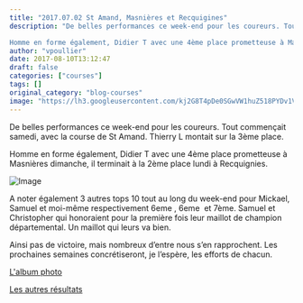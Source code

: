 ```yaml
---
title: "2017.07.02 St Amand, Masnières et Recquigines"
description: "De belles performances ce week-end pour les coureurs. Tout commençait samedi, avec la course de St Amand. Thierry L montait sur la 3ème place.

Homme en forme également, Didier T avec une 4ème place prometteuse à Masnières dimanche, il terminait à la 2ème place lundi à Recquignies."
author: "vpoullier"
date: 2017-08-10T13:12:47
draft: false
categories: ["courses"]
tags: []
original_category: "blog-courses"
image: "https://lh3.googleusercontent.com/kj2G8T4pDe0SGwVW1huZ518PYDv1V6dXMcM9KKi0_TqM5qXR6FgRN8YxuKlfUZ1fR3AO2s_6WJZCLDrwnI5oD40NXsqOte0iFFNMF7M9Q9Qs5GWWYH1PXjJ7RzYV-sLudzwvco8EXDZZyg0FS-mYVtT6DykTZsCJB3sRzaNmZ-5wwDJ5D1kgcK1HWe0nGqkLijQ2s9SMkbMVcoH6c79B_31IGaZ9oObBeP_IF8p8Gm8TDVkXcq5rGLoWLMYMk2_zZ7oGM9xyIEv8GH4GfocRlyDphCLnLi5uIbQGWXGVpHLpH_QsPq2jsDQQyw8IqP_EETDZVD7zkRBqQgjFLR-PvvFw6uvx_ptdGlBNoWNXvCPaQk2WFLtUX3a6LDeXEaG0Bpc3TrZzPwCub3XgI3bD9tRksmxUMdwifaZKBrqcYENNz96XiXZHH9DPUn1vXFCuz-rk96qAclige3gcsanU7AorAaZ5PGdTvkgpspfmwCET4hwCuR_wVsJCv3QSa8_UdArmYLnH5UqaPYBLiilZYzlYi-ite5MCbmBaA7tvlehQWkuNpY_818EHOYCzDrwgnXnx-z35_cnixoScyaia_yWxhmQ6LSMdBB4FTS_JWwxz3drZQJPt9A=w200"
---
```


De belles performances ce week-end pour les coureurs. Tout commen&ccedil;ait samedi, avec la course de St Amand. Thierry L montait sur la 3&egrave;me&nbsp;place.

Homme en forme &eacute;galement, Didier T avec une 4&egrave;me&nbsp;place prometteuse &agrave; Masni&egrave;res dimanche, il terminait &agrave; la 2&egrave;me&nbsp;place lundi &agrave; Recquignies.

<!--more-->

![Image](https://lh3.googleusercontent.com/kj2G8T4pDe0SGwVW1huZ518PYDv1V6dXMcM9KKi0_TqM5qXR6FgRN8YxuKlfUZ1fR3AO2s_6WJZCLDrwnI5oD40NXsqOte0iFFNMF7M9Q9Qs5GWWYH1PXjJ7RzYV-sLudzwvco8EXDZZyg0FS-mYVtT6DykTZsCJB3sRzaNmZ-5wwDJ5D1kgcK1HWe0nGqkLijQ2s9SMkbMVcoH6c79B_31IGaZ9oObBeP_IF8p8Gm8TDVkXcq5rGLoWLMYMk2_zZ7oGM9xyIEv8GH4GfocRlyDphCLnLi5uIbQGWXGVpHLpH_QsPq2jsDQQyw8IqP_EETDZVD7zkRBqQgjFLR-PvvFw6uvx_ptdGlBNoWNXvCPaQk2WFLtUX3a6LDeXEaG0Bpc3TrZzPwCub3XgI3bD9tRksmxUMdwifaZKBrqcYENNz96XiXZHH9DPUn1vXFCuz-rk96qAclige3gcsanU7AorAaZ5PGdTvkgpspfmwCET4hwCuR_wVsJCv3QSa8_UdArmYLnH5UqaPYBLiilZYzlYi-ite5MCbmBaA7tvlehQWkuNpY_818EHOYCzDrwgnXnx-z35_cnixoScyaia_yWxhmQ6LSMdBB4FTS_JWwxz3drZQJPt9A=w400)

A noter &eacute;galement 3 autres tops 10 tout au long du week-end pour Mickael, Samuel et moi-m&ecirc;me respectivement 6eme&nbsp;, 6eme&nbsp;&nbsp;et 7&egrave;me. Samuel et Christopher qui honoraient pour la premi&egrave;re fois leur maillot de champion d&eacute;partemental. Un maillot qui leurs va bien.

Ainsi pas de victoire, mais nombreux d&rsquo;entre nous s&rsquo;en rapprochent. Les prochaines semaines concr&eacute;tiseront, je l&rsquo;esp&egrave;re, les efforts de chacun.

[L'album photo](https://goo.gl/photos/GwBim4sA7auGYjDs8)

[Les autres r&eacute;sultats](http://www.cyclismeufolep5962.fr/calResRoute.php)
